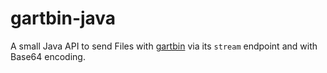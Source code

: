 # gartbin-java

A small Java API to send Files with [gartbin](https://bin.gart.sh) via
its `stream` endpoint and with Base64 encoding.

